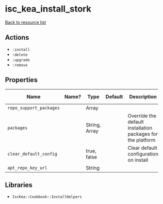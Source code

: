 # isc_kea_install_stork

[Back to resource list](../README.md#resources)

## Actions

- `:install`
- `:delete`
- `:upgrade`
- `:remove`

## Properties

| Name                    | Name? | Type          | Default | Description                                                 | Allowed Values |
| ----------------------- | ----- | ------------- | ------- | ----------------------------------------------------------- | -------------- |
| `repo_support_packages` |       | Array         |         |                                                             |                |
| `packages`              |       | String, Array |         | Override the default installation packages for the platform |                |
| `clear_default_config`  |       | true, false   |         | Clear default configuration on install                      |                |
| `apt_repo_key_url`      |       | String        |         |                                                             |                |

## Libraries

- `IscKea::Cookbook::InstallHelpers`
